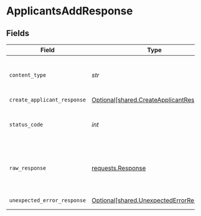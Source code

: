 # ApplicantsAddResponse


## Fields

| Field                                                                                      | Type                                                                                       | Required                                                                                   | Description                                                                                |
| ------------------------------------------------------------------------------------------ | ------------------------------------------------------------------------------------------ | ------------------------------------------------------------------------------------------ | ------------------------------------------------------------------------------------------ |
| `content_type`                                                                             | *str*                                                                                      | :heavy_check_mark:                                                                         | HTTP response content type for this operation                                              |
| `create_applicant_response`                                                                | [Optional[shared.CreateApplicantResponse]](../../models/shared/createapplicantresponse.md) | :heavy_minus_sign:                                                                         | Applicants                                                                                 |
| `status_code`                                                                              | *int*                                                                                      | :heavy_check_mark:                                                                         | HTTP response status code for this operation                                               |
| `raw_response`                                                                             | [requests.Response](https://requests.readthedocs.io/en/latest/api/#requests.Response)      | :heavy_minus_sign:                                                                         | Raw HTTP response; suitable for custom response parsing                                    |
| `unexpected_error_response`                                                                | [Optional[shared.UnexpectedErrorResponse]](../../models/shared/unexpectederrorresponse.md) | :heavy_minus_sign:                                                                         | Unexpected error                                                                           |